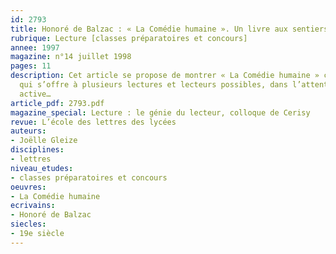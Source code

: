 ```yaml
---
id: 2793
title: Honoré de Balzac : « La Comédie humaine ». Un livre aux sentiers qui bifurquent
rubrique: Lecture [classes préparatoires et concours]
annee: 1997
magazine: n°14 juillet 1998
pages: 11
description: Cet article se propose de montrer « La Comédie humaine » comme un livre
  qui s’offre à plusieurs lectures et lecteurs possibles, dans l’attente de leur coopération
  active…
article_pdf: 2793.pdf
magazine_special: Lecture : le génie du lecteur, colloque de Cerisy
revue: L’école des lettres des lycées
auteurs:
- Joëlle Gleize
disciplines:
- lettres
niveau_etudes:
- classes préparatoires et concours
oeuvres:
- La Comédie humaine
ecrivains:
- Honoré de Balzac
siecles:
- 19e siècle
---
```

